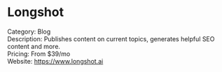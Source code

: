 # Longshot

Category: Blog  
Description: Publishes content on current topics, generates helpful SEO content and more.  
Pricing: From $39/mo  
Website: https://www.longshot.ai
